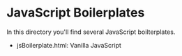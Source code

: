 JavaScript Boilerplates
=======================

In this directory you'll find several JavaScript boilterplates.

* jsBoilerplate.html: Vanilla JavaScript
